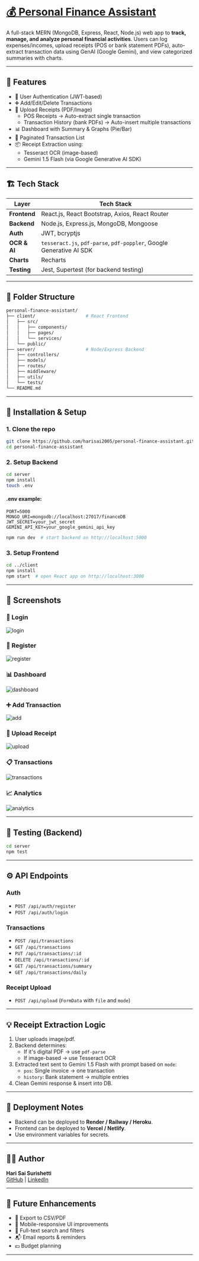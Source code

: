 
# [💰 Personal Finance Assistant](https://personal-finance-assistant.harisai.me)


A full-stack MERN (MongoDB, Express, React, Node.js) web app to **track, manage, and analyze personal financial activities**. Users can log expenses/incomes, upload receipts (POS or bank statement PDFs), auto-extract transaction data using GenAI (Google Gemini), and view categorized summaries with charts.

---

## 🚀 Features

* 🔐 User Authentication (JWT-based)
* ➕ Add/Edit/Delete Transactions
* 📁 Upload Receipts (PDF/Image)
  * POS Receipts → Auto-extract single transaction
  * Transaction History (bank PDFs) → Auto-insert multiple transactions
* 📊 Dashboard with Summary & Graphs (Pie/Bar)
* 📄 Paginated Transaction List
* 📦 Receipt Extraction using:
  * Tesseract OCR (image-based)
  * Gemini 1.5 Flash (via Google Generative AI SDK)

---

## 🏗️ Tech Stack

| Layer        | Tech Stack                                                           |
| ------------ | -------------------------------------------------------------------- |
| **Frontend** | React.js, React Bootstrap, Axios, React Router                       |
| **Backend**  | Node.js, Express.js, MongoDB, Mongoose                               |
| **Auth**     | JWT, bcryptjs                                                        |
| **OCR & AI** | `tesseract.js`, `pdf-parse`, `pdf-poppler`, Google Generative AI SDK |
| **Charts**   | Recharts                                                             |
| **Testing**  | Jest, Supertest (for backend testing)                                |

---

## 📂 Folder Structure

```bash
personal-finance-assistant/
├── client/                   # React Frontend
│   ├── src/
│   │   ├── components/
│   │   ├── pages/
│   │   └── services/
│   └── public/
├── server/                   # Node/Express Backend
│   ├── controllers/
│   ├── models/
│   ├── routes/
│   ├── middleware/
│   ├── utils/
│   └── tests/
└── README.md
```

---

## 🔧 Installation & Setup

### 1. Clone the repo

```bash
git clone https://github.com/harisai2005/personal-finance-assistant.git
cd personal-finance-assistant
```

### 2. Setup Backend

```bash
cd server
npm install
touch .env
```

#### .env example:

```
PORT=5000
MONGO_URI=mongodb://localhost:27017/financeDB
JWT_SECRET=your_jwt_secret
GEMINI_API_KEY=your_google_gemini_api_key
```

```bash
npm run dev  # start backend on http://localhost:5000
```

### 3. Setup Frontend

```bash
cd ../client
npm install
npm start  # open React app on http://localhost:3000
```

---

## 📸 Screenshots

### 🔐 Login
![login](screenshots/login.png)

### 📝 Register
![register](screenshots/register.png)

### 📊 Dashboard
![dashboard](screenshots/dashboard.png)

### ➕ Add Transaction
![add](screenshots/add.png)

### 📂 Upload Receipt
![upload](screenshots/upload.png)

### 📋 Transactions
![transactions](screenshots/transactions.png)

### 📈 Analytics
![analytics](screenshots/analytics.png)

---

## 🧪 Testing (Backend)

```bash
cd server
npm test
```

---

## ⚙️ API Endpoints

### Auth

* `POST /api/auth/register`
* `POST /api/auth/login`

### Transactions

* `POST /api/transactions`
* `GET /api/transactions`
* `PUT /api/transactions/:id`
* `DELETE /api/transactions/:id`
* `GET /api/transactions/summary`
* `GET /api/transactions/daily`

### Receipt Upload

* `POST /api/upload` (`FormData` with `file` and `mode`)

---

## 💡 Receipt Extraction Logic

1. User uploads image/pdf.
2. Backend determines:
   * If it's digital PDF → use `pdf-parse`
   * If image-based → use Tesseract OCR
3. Extracted text sent to Gemini 1.5 Flash with prompt based on `mode`:
   * `pos`: Single invoice → one transaction
   * `history`: Bank statement → multiple entries
4. Clean Gemini response & insert into DB.

---

## 📌 Deployment Notes

* Backend can be deployed to **Render / Railway / Heroku**.
* Frontend can be deployed to **Vercel / Netlify**.
* Use environment variables for secrets.

---

## 👨‍💻 Author

**Hari Sai Surishetti**  
[GitHub](https://github.com/harisai2005) | [LinkedIn](https://www.linkedin.com/in/Harisai-Surishetti)

---

## 🏁 Future Enhancements

* 🔄 Export to CSV/PDF
* 📱 Mobile-responsive UI improvements
* 🔎 Full-text search and filters
* 📬 Email reports & reminders
* 💵 Budget planning

---
